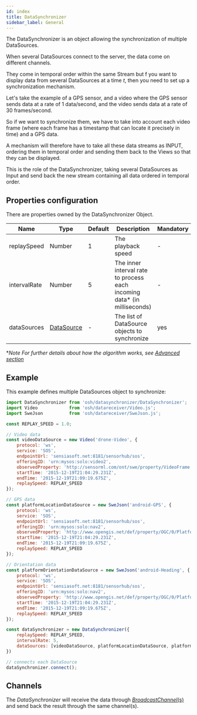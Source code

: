 ```yaml
---
id: index
title: DataSynchronizer
sidebar_label: General
---
```


The DataSynchronizer is an object allowing the synchronization of multiple DataSources. 

When several DataSources connect to the server, the data come on different channels. 

They come in temporal order within the same Stream but f you want to display data from several DataSources at a time *t*,
 then you need to set up a synchronization mechanism.

Let's take the example of a GPS sensor, and a video where the GPS sensor sends data at a rate of 1 data/second, 
and the video sends data at a rate of 30 frames/second.

So if we want to synchronize them, we have to take into account each video frame (where each frame has a timestamp 
that can locate it precisely in time) and a GPS data. 

A mechanism will therefore have to take all these data streams as INPUT, ordering them in temporal order and sending
 them back to the Views so that they can be displayed.

This is the role of the DataSynchronizer, taking several DataSources as Input and send back the new stream containing 
all data ordered in temporal order.

## Properties configuration

There are properties owned by the DataSynchronizer Object.

| Name | Type | Default | Description |  Mandatory
| ---- | ---- | ------- | ----------- |  ---------
|replaySpeed|Number|1| The playback speed | -
|intervalRate|Number|5| The inner interval rate to process each incoming data* (in milliseconds) | -
|dataSources|[DataSource](../datasources/index.md)|-| The list of DataSource objects to synchronize | yes 

**Note For further details about how the algorithm works, see [Advanced section](../advanced/datasynchronizer.md)*

## Example

This example defines multiple DataSources object to synchronize:

```jsx
import DataSynchronizer from 'osh/datasynchronizer/DataSynchronizer';
import Video            from 'osh/datareceiver/Video.js';
import SweJson          from 'osh/datareceiver/SweJson.js';

const REPLAY_SPEED = 1.0;

// Video data
const videoDataSource = new Video('drone-Video', {
    protocol: 'ws',
    service: 'SOS',
    endpointUrl: 'sensiasoft.net:8181/sensorhub/sos',
    offeringID: 'urn:mysos:solo:video2',
    observedProperty: 'http://sensorml.com/ont/swe/property/VideoFrame',
    startTime: '2015-12-19T21:04:29.231Z',
    endTime: '2015-12-19T21:09:19.675Z',
    replaySpeed: REPLAY_SPEED
});

// GPS data
const platformLocationDataSource = new SweJson('android-GPS', {
    protocol: 'ws',
    service: 'SOS',
    endpointUrl: 'sensiasoft.net:8181/sensorhub/sos',
    offeringID: 'urn:mysos:solo:nav2',
    observedProperty: 'http://www.opengis.net/def/property/OGC/0/PlatformLocation',
    startTime: '2015-12-19T21:04:29.231Z',
    endTime: '2015-12-19T21:09:19.675Z',
    replaySpeed: REPLAY_SPEED
});

// Orientation data
const platformOrientationDataSource = new SweJson('android-Heading', {
    protocol: 'ws',
    service: 'SOS',
    endpointUrl: 'sensiasoft.net:8181/sensorhub/sos',
    offeringID: 'urn:mysos:solo:nav2',
    observedProperty: 'http://www.opengis.net/def/property/OGC/0/PlatformOrientation',
    startTime: '2015-12-19T21:04:29.231Z',
    endTime: '2015-12-19T21:09:19.675Z',
    replaySpeed: REPLAY_SPEED
});

const dataSynchronizer = new DataSynchronizer({
    replaySpeed: REPLAY_SPEED,
    intervalRate: 5,
    dataSources: [videoDataSource, platformLocationDataSource, platformOrientationDataSource]
})

// connects each DataSource
dataSynchronizer.connect();
```

## Channels

The *DataSynchronizer* will receive the data through
 [*BroadcastChannel*(s)](https://developer.mozilla.org/en-US/docs/Web/API/Broadcast_Channel_API) 
 and send back the result through the same 
channel(s).
